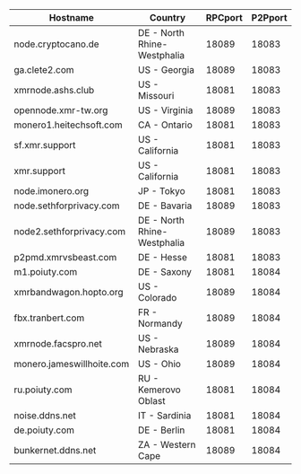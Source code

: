 Hostname | Country | RPCport | P2Pport
--- | --- | --- | ---
node.cryptocano.de | DE - North Rhine-Westphalia | 18089 | 18083
ga.clete2.com | US - Georgia | 18089 | 18083
xmrnode.ashs.club | US - Missouri | 18081 | 18083
opennode.xmr-tw.org | US - Virginia | 18089 | 18083
monero1.heitechsoft.com | CA - Ontario | 18081 | 18083
sf.xmr.support | US - California | 18081 | 18083
xmr.support | US - California | 18081 | 18083
node.imonero.org | JP - Tokyo | 18081 | 18083
node.sethforprivacy.com | DE - Bavaria | 18089 | 18083
node2.sethforprivacy.com | DE - North Rhine-Westphalia | 18089 | 18083
p2pmd.xmrvsbeast.com | DE - Hesse | 18081 | 18083
m1.poiuty.com | DE - Saxony | 18081 | 18084
xmrbandwagon.hopto.org | US - Colorado | 18089 | 18084
fbx.tranbert.com | FR - Normandy | 18089 | 18084
xmrnode.facspro.net | US - Nebraska | 18089 | 18084
monero.jameswillhoite.com | US - Ohio | 18089 | 18084
ru.poiuty.com | RU - Kemerovo Oblast | 18081 | 18084
noise.ddns.net | IT - Sardinia | 18081 | 18084
de.poiuty.com | DE - Berlin | 18081 | 18084
bunkernet.ddns.net | ZA - Western Cape | 18089 | 18084
